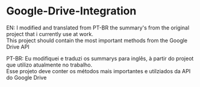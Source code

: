 # Google-Drive-Integration
EN:
I modified and translated from PT-BR the summary's from the original project that i currently use at work. <br/>
This project should contain the most important methods from the Google Drive API


PT-BR:
Eu modifiquei e traduzi os summarys para inglês, à partir do projeot que utilizo atualmente no trabalho. <br/>
Esse projeto deve conter os métodos mais importantes e utilziados da  API do Google Drive

